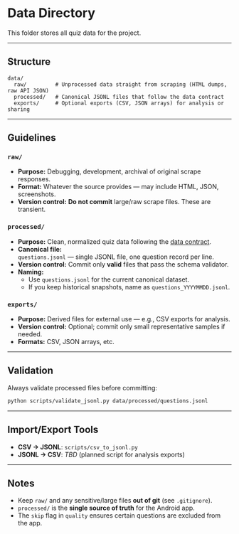 # Data Directory

This folder stores all quiz data for the project.

---

## Structure

```
data/
  raw/         # Unprocessed data straight from scraping (HTML dumps, raw API JSON)
  processed/   # Canonical JSONL files that follow the data contract
  exports/     # Optional exports (CSV, JSON arrays) for analysis or sharing
```

---

## Guidelines

### `raw/`
- **Purpose:** Debugging, development, archival of original scrape responses.
- **Format:** Whatever the source provides — may include HTML, JSON, screenshots.
- **Version control:** **Do not commit** large/raw scrape files. These are transient.

### `processed/`
- **Purpose:** Clean, normalized quiz data following the [data contract](../docs/schema.md).
- **Canonical file:**  
  `questions.jsonl` — single JSONL file, one question record per line.
- **Version control:** Commit only **valid** files that pass the schema validator.
- **Naming:**  
  - Use `questions.jsonl` for the current canonical dataset.  
  - If you keep historical snapshots, name as `questions_YYYYMMDD.jsonl`.

### `exports/`
- **Purpose:** Derived files for external use — e.g., CSV exports for analysis.
- **Version control:** Optional; commit only small representative samples if needed.
- **Formats:** CSV, JSON arrays, etc.

---

## Validation

Always validate processed files before committing:

```bash
python scripts/validate_jsonl.py data/processed/questions.jsonl
```

---

## Import/Export Tools
- **CSV → JSONL**: `scripts/csv_to_jsonl.py`  
- **JSONL → CSV**: _TBD_ (planned script for analysis exports)

---

## Notes
- Keep `raw/` and any sensitive/large files **out of git** (see `.gitignore`).
- `processed/` is the **single source of truth** for the Android app.
- The `skip` flag in `quality` ensures certain questions are excluded from the app.
